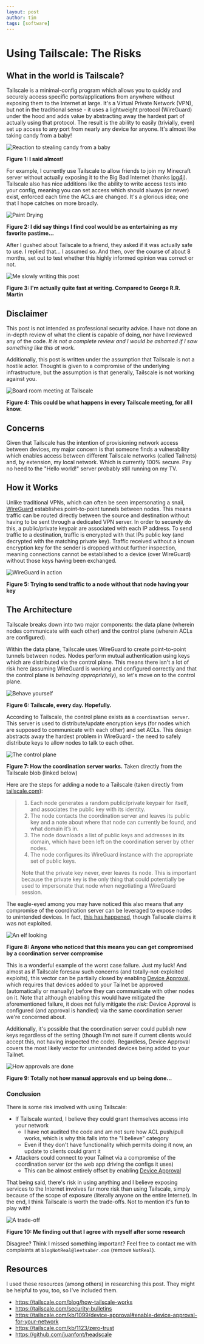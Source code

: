 ```yaml
---
layout: post
author: tim
tags: [software]
---
```


# Using Tailscale: The Risks
## What in the world is Tailscale?
Tailscale is a minimal-config program which allows you to quickly and securely access specific ports/applications from anywhere without exposing them to the Internet at large. It's a Virtual Private Network (VPN), but not in the traditional sense - it uses a lightweight protocol (WireGuard) under the hood and adds value by abstracting away the hardest part of actually using that protocol. The result is the ability to easily (trivially, even) set up access to any port from nearly any device for anyone. It's almost like taking candy from a baby!

![Reaction to stealing candy from a baby](../assets/images/tailscale/awkward-shocked.gif)

**Figure 1: I said almost!**

For example, I currently use Tailscale to allow friends to join my Minecraft server without actually exposing it to the Big Bad Internet (thanks [log4j](https://builtin.com/cybersecurity/log4j-vulerability-explained)).  Tailscale also has nice additions like the ability to write access tests into your config, meaning you can set access which should always (or never) exist, enforced each time the ACLs are changed. It's a glorious idea; one that I hope catches on more broadly.

![Paint Drying](../assets/images/paint_dry.png)

**Figure 2: I did say things I find cool would be as entertaining as my favorite pastime...**

After I gushed about Tailscale to a friend, they asked if it was actually safe to use. I replied that... I assumed so. And then, over the course of about 8 months, set out to test whether this highly informed opinion was correct or not.

![Me slowly writing this post](../assets/images/tailscale/slow.gif)

**Figure 3: I'm actually quite fast at writing. Compared to George R.R. Martin**

## Disclaimer
This post is not intended as professional security advice. I have not done an in-depth review of what the client is capable of doing, nor have I reviewed any of the code. _It is not a complete review and I would be ashamed if I saw something like this at work._

Additionally, this post is written under the assumption that Tailscale is not a hostile actor. Thought is given to a compromise of the underlying infrastructure, but the assumption is that generally, Tailscale is not working against you.

![Board room meeting at Tailscale](../assets/images/tailscale/evil-spongebob.gif)

**Figure 4: This could be what happens in every Tailscale meeting, for all I know.**

## Concerns
Given that Tailscale has the intention of provisioning network access between devices, my major concern is that someone finds a vulnerability which enables access between different Tailscale networks (called Tailnets) and, by extension, my local network. Which is currently 100% secure. Pay no heed to the "Hello world!" server probably still running on my TV.

## How it Works
Unlike traditional VPNs, which can often be seen impersonating a snail, [WireGuard](https://www.wireguard.com) establishes point-to-point tunnels between nodes. This means traffic can be routed directly between the source and destination without having to be sent through a dedicated VPN server. In order to securely do this, a public/private keypair are associated with each IP address. To send traffic to a destination, traffic is encrypted with that IPs public key (and decrypted with the matching private key). Traffic received without a known encryption key for the sender is dropped without further inspection, meaning connections cannot be established to a device (over WireGuard) without those keys having been exchanged.

![WireGuard in action](../assets/images/tailscale/smash-wall.gif)

**Figure 5: Trying to send traffic to a node without that node having your key**

## The Architecture
Tailscale breaks down into two major components: the data plane (wherein nodes communicate with each other) and the control plane (wherein ACLs are configured).  

Within the data plane, Tailscale uses WireGuard to create point-to-point tunnels between nodes. Nodes perform mutual authentication using keys which are distributed via the control plane. This means there isn't a lot of risk here (assuming WireGuard is working and configured correctly and that the control plane is _behaving appropriately_), so let's move on to the control plane.

![Behave yourself](../assets/images/tailscale/behave.gif)

**Figure 6: Tailscale, every day. Hopefully.** 

According to Tailscale, the control plane exists as a `coordination server`. This server is used to distribute/update encryption keys (for nodes which are supposed to communicate with each other) and set ACLs. This design abstracts away the hardest problem in WireGuard - the need to safely distribute keys to allow nodes to talk to each other.

![The control plane](../assets/images/tailscale/tailscale.svg)

**Figure 7: How the coordination server works.** Taken directly from the Tailscale blob (linked below)

Here are the steps for adding a node to a Tailscale (taken directly from [tailscale.com](https://tailscale.com/blog/how-tailscale-works#the-control-plane-key-exchange-and-coordination)):
> 1. Each node generates a random public/private keypair for itself, and associates the public key with its identity.
> 2. The node contacts the coordination server and leaves its public key and a note about where that node can currently be found, and what domain it’s in.
> 3. The node downloads a list of public keys and addresses in its domain, which have been left on the coordination server by other nodes.
> 4. The node configures its WireGuard instance with the appropriate set of public keys.
> 
> Note that the private key never, ever leaves its node. This is important because the private key is the only thing that could potentially be used to impersonate that node when negotiating a WireGuard session.

The eagle-eyed among you may have noticed this also means that any compromise of the coordination server can be leveraged to expose nodes to unintended devices. In fact, [this has happened](https://tailscale.com/security-bulletins#ts-2023-001), though Tailscale claims it was not exploited.

![An elf looking](../assets/images/tailscale/eagle_eyed.gif)

**Figure 8: Anyone who noticed that this means you can get compromised by a coordination server compromise**

This is a wonderful example of the worst case failure. Just my luck!  And almost as if Tailscale foresaw such concerns (and totally-not-exploited exploits), this vector can be partially closed by enabling [Device Approval](https://tailscale.com/kb/1099/device-approval#enable-device-approval-for-your-network), which requires that devices added to your Tailnet be approved (automatically or manually) before they can communicate with other nodes on it. Note that although enabling this would have mitigated the aforementioned failure, it does not fully mitigate the _risk_: Device Approval is configured (and approval is handled) via the same coordination server we're concerned about. 

Additionally, it's possible that the coordination server could publish new keys regardless of the setting (though I'm not sure if current clients would accept this, not having inspected the code). Regardless, Device Approval covers the most likely vector for unintended devices being added to your Tailnet.

![How approvals are done](../assets/images/tailscale/approved.gif)

**Figure 9: Totally not how manual approvals end up being done...**

### Conclusion
There is some risk involved with using Tailscale:
- If Tailscale wanted, I believe they could grant themselves access into your network
    - I have not audited the code and am not sure how ACL push/pull works, which is why this falls into the "I believe" category
    - Even if they don't have functionality which permits doing it now, an update to clients could grant it
- Attackers could connect to your Tailnet via a compromise of the coordination server (or the web app driving the configs it uses)
    - This can be almost entirely offset by enabling [Device Approval](https://tailscale.com/kb/1099/device-approval#enable-device-approval-for-your-network)

That being said, there's risk in using anything and I believe exposing services to the Internet involves far more risk than using Tailscale, simply because of the scope of exposure (literally anyone on the entire Internet). In the end, I think Tailscale is worth the trade-offs. Not to mention it's fun to play with!

![A trade-off](../assets/images/tailscale/itworkedout.gif)

**Figure 10: Me finding out that I agree with myself after some research**

Disagree? Think I missed something important? Feel free to contact me with complaints at `blogNotReal@leetsaber.com` (remove `NotReal`).

## Resources
I used these resources (among others) in researching this post. They might be helpful to you, too, so I've included them.
- https://tailscale.com/blog/how-tailscale-works
- https://tailscale.com/security-bulletins
- https://tailscale.com/kb/1099/device-approval#enable-device-approval-for-your-network
- https://tailscale.com/kb/1123/zero-trust
- https://github.com/juanfont/headscale